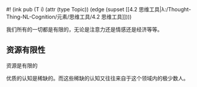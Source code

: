 #! (ink pub (T i) (attr (type Topic)) (edge (supset [[4.2 思维工具|λ:/Thought-Thing-NL-Cognition/元素/思维工具/4.2 思维工具]])))

我们所有的一切都是有限的，无论是注意力还是情感还是经济等等。

## 资源有限性

资源是有限的


优质的认知是稀缺的。而这些稀缺的认知又往往来自于这个领域内的极少数人。